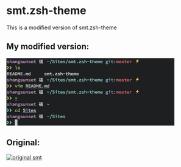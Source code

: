 # smt.zsh-theme

This is a modified version of smt.zsh-theme

## My modified version:

![modified verison](screenshot.png)

## Original:

[![original smt](https://cloud.githubusercontent.com/assets/2618447/6316761/51f0052c-ba00-11e4-990f-cdf7fc5610e6.png)](https://cloud.githubusercontent.com/assets/2618447/6316761/51f0052c-ba00-11e4-990f-cdf7fc5610e6.png)

